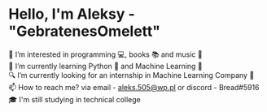 # Hello, I'm Aleksy - "GebratenesOmelett"

👀 I’m interested in programming 💻, books 📚 and music 🎵   
🌱 I’m currently learning Python 🐍 and Machine Learning 👨  
🔍 I’m currently looking for an internship in Machine Learning Company 🏢  
📫 How to reach me? via email - aleks.505@wp.pl or discord - Bread#5916  
🎓 I'm still studying in technical college  
